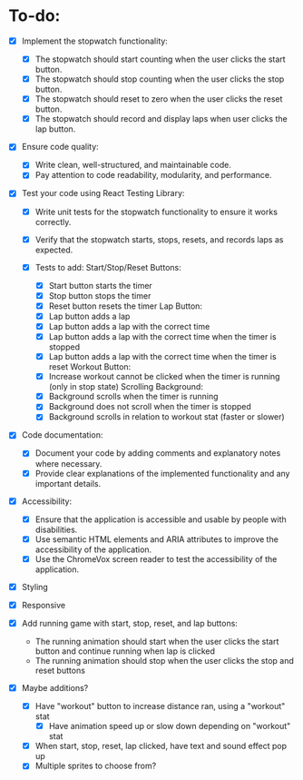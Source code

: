 
# To-do:

- [x] Implement the stopwatch functionality:
    - [x] The stopwatch should start counting when the user clicks the start button.
    - [x] The stopwatch should stop counting when the user clicks the stop button.
    - [x] The stopwatch should reset to zero when the user clicks the reset button.
    - [x] The stopwatch should record and display laps when user clicks the lap button.

- [x] Ensure code quality:
    - [x] Write clean, well-structured, and maintainable code.
    - [x] Pay attention to code readability, modularity, and performance.

- [x] Test your code using React Testing Library:
    - [x] Write unit tests for the stopwatch functionality to ensure it works correctly.
    - [x] Verify that the stopwatch starts, stops, resets, and records laps as expected.
    
    - [x] Tests to add:
        Start/Stop/Reset Buttons:
        - [x] Start button starts the timer
        - [x] Stop button stops the timer
        - [x] Reset button resets the timer
        Lap Button:
        - [x] Lap button adds a lap
        - [x] Lap button adds a lap with the correct time
        - [x] Lap button adds a lap with the correct time when the timer is stopped
        - [x] Lap button adds a lap with the correct time when the timer is reset
        Workout Button:
        - [x] Increase workout cannot be clicked when the timer is running (only in stop state)
        Scrolling Background:
        - [x] Background scrolls when the timer is running
        - [x] Background does not scroll when the timer is stopped
        - [x] Background scrolls in relation to workout stat (faster or slower)

- [x] Code documentation:
    - [x] Document your code by adding comments and explanatory notes where necessary.
    - [x] Provide clear explanations of the implemented functionality and any important details.

- [x] Accessibility:
    - [x] Ensure that the application is accessible and usable by people with disabilities.
    - [x] Use semantic HTML elements and ARIA attributes to improve the accessibility of the application.
    - [x] Use the ChromeVox screen reader to test the accessibility of the application.

- [x] Styling

- [x] Responsive

- [x] Add running game with start, stop, reset, and lap buttons:
    - The running animation should start when the user clicks the start button and continue running when lap is clicked
    - The running animation should stop when the user clicks the stop and reset buttons

- [x] Maybe additions?
    - [x] Have "workout" button to increase distance ran, using a "workout" stat
        - [x] Have animation speed up or slow down depending on "workout" stat
    - [x] When start, stop, reset, lap clicked, have text and sound effect pop up
    - [x] Multiple sprites to choose from?